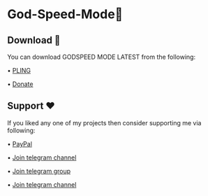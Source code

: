 # God-Speed-Mode🚀

## Download 📲
You can download GODSPEED MODE LATEST from the following:

• [PLING](https://www.pling.com/p/1596710/)

• [Donate](https://Ko-fi.com/revWS)

## Support ❤️
If you liked any one of my projects then consider supporting me via following:

• [PayPal](https://paypal.me/revGSM)

• [Join telegram channel](https://t.me/godTspeed)

• [Join telegram group](https://t.me/godpseedmode)

• [Join telegram channel](https://godTspeed.xyz)
